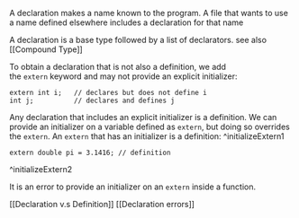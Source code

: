 A declaration makes a name known to the program. A file that wants to use a name defined elsewhere includes a declaration for that name

A declaration is a base type followed by a list of declarators. see also [[Compound Type]]

To obtain a declaration that is not also a definition, we add the `extern` keyword and may not provide an explicit initializer:

```
extern int i;   // declares but does not define i  
int j;          // declares and defines j
```

Any declaration that includes an explicit initializer is a definition. We can provide an initializer on a variable defined as `extern`, but doing so overrides the `extern`. An `extern` that has an initializer is a definition: ^initializeExtern1

```
extern double pi = 3.1416; // definition
```

^initializeExtern2

It is an error to provide an initializer on an `extern` inside a function.

[[Declaration v.s Definition]]
[[Declaration errors]]